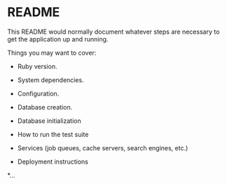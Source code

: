 # README

This README would normally document whatever steps are necessary to get the
application up and running.

Things you may want to cover:

* Ruby version.

* System dependencies.

* Configuration.

* Database creation.

* Database initialization

* How to run the test suite

* Services (job queues, cache servers, search engines, etc.)

* Deployment instructions

*... 
